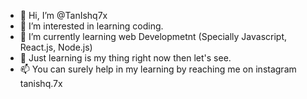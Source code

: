 - 👋 Hi, I’m @TanIshq7x
- 👀 I’m interested in learning coding.
- 🌱 I’m currently learning web Developmetnt (Specially Javascript, React.js, Node.js)
- 💞️ Just learning is my thing right now then let's see.
- 📫 You can surely help in my learning by reaching me on instagram tanishq.7x

<!---
TanIshq7x/TanIshq7x is a ✨ special ✨ repository because its `README.md` (this file) appears on your GitHub profile.
You can click the Preview link to take a look at your changes.
--->
